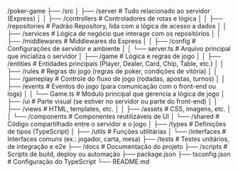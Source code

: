 /poker-game
├── /src
│   ├── /server               # Tudo relacionado ao servidor (Express)
│   │   ├── /controllers       # Controladores de rotas e lógica
│   │   ├── /repositories      # Padrão Repository, lida com a lógica de acesso a dados
│   │   ├── /services          # Lógica de negócio que interage com os repositórios
│   │   ├── /middlewares       # Middlewares do Express
│   │   ├── /config            # Configurações de servidor e ambiente
│   │   └── server.ts          # Arquivo principal que inicializa o servidor
│   ├── /game                  # Lógica e regras de jogo
│   │   ├── /entities          # Entidades principais (Player, Dealer, Card, Chip, Table, etc.)
│   │   ├── /rules             # Regras do jogo (regras de poker, condições de vitória)
│   │   ├── /gameplay          # Controle do fluxo de jogo (rodadas, apostas, turnos)
│   │   ├── /events            # Eventos do jogo (para comunicação com o front-end ou logs)
│   │   └── Game.ts            # Módulo principal que gerencia a lógica de jogo
│   ├── /ui                    # Parte visual (se estiver no servidor ou parte do front-end)
│   │   ├── /views             # HTML, templates, etc.
│   │   ├── /assets            # CSS, imagens, etc.
│   │   └── /components        # Componentes reutilizáveis de UI
│   └── /shared                # Código compartilhado entre o servidor e o jogo
│       ├── /types             # Definições de tipos (TypeScript)
│       ├── /utils             # Funções utilitárias
│       └── /interfaces        # Interfaces comuns (ex.: jogador, carta, mesa)
├── /tests                     # Testes unitários, de integração e e2e
├── /docs                      # Documentação do projeto
├── /scripts                   # Scripts de build, deploy ou automação
├── package.json
├── tsconfig.json              # Configuração do TypeScript
└── README.md
